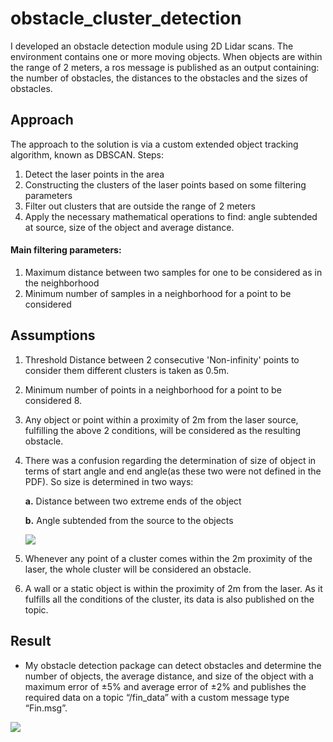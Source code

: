 # obstacle_cluster_detection

I developed an obstacle detection module using 2D Lidar scans. The environment contains one or more moving objects. When objects are within the range of 2 meters, a ros message is published as an output containing: the number of obstacles, the distances to the obstacles and the sizes of obstacles.
## **Approach**
The approach to the solution is via a custom extended object tracking algorithm, known as DBSCAN. Steps: 

1. Detect the laser points in the area
2. Constructing the clusters of the laser points based on some filtering parameters
3. Filter out clusters that are outside the range of 2 meters
4. Apply the necessary mathematical operations to find: angle subtended at source, size of the object and average distance.

#### Main filtering parameters:

1. Maximum distance between two samples for one to be considered as in the neighborhood
2. Minimum number of samples in a neighborhood for a point to be considered


## **Assumptions**
1. Threshold Distance between 2 consecutive 'Non-infinity' points to consider them different clusters is taken as 0.5m.
2. Minimum number of points in a neighborhood for a point to be considered 8.
3. Any object or point within a proximity of 2m from the laser source, fulfilling the above 2 conditions, will be considered as the resulting obstacle.
4. There was a confusion regarding the determination of size of object in terms of start angle and end angle(as these two were not defined in the PDF). So size is determined in two ways:

   **a.** Distance between two extreme ends of the object
   
   **b.** Angle subtended from the source to the objects
   
   ![](https://github.com/snktshrma/obstacle_cluster_detection/blob/main/images/3.png)
   
5. Whenever any point of a cluster comes within the 2m proximity of the laser, the whole cluster will be considered an obstacle.
6. A wall or a static object is within the proximity of 2m from the laser. As it fulfills all the conditions of the cluster, its data is also published on the topic.

## **Result**
- My obstacle detection package can detect obstacles and determine the number of objects, the average distance, and size of the object with a maximum error of ±5% and average error of ±2% and publishes the required data on a topic “/fin\_data” with a custom message type “Fin.msg”.

![](https://github.com/snktshrma/obstacle_cluster_detection/blob/main/images/4.png)


